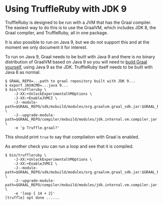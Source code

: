 # Using TruffleRuby with JDK 9

TruffleRuby is designed to be run with a JVM that has the Graal compiler. The
easiest way to do this is to use the GraalVM, which includes JDK 8, the Graal
compiler, and TruffleRuby, all in one package.

It is also possible to run on Java 9, but we do not support this and at the
moment we only document it for interest.

To run on Java 9, Graal needs to be built with Java 9 and there is no binary
distribution of GraalVM based on Java 9 so you will need to
[build Graal yourself](../contributor/building-graal.md), using Java 9 as the
JDK. TruffleRuby itself needs to be built with Java 8 as normal.

```
$ GRAAL_REPO=...path to graal repository built with JDK 9...
$ export JAVACMD=...java 9...
$ bin/truffleruby \
    -J-XX:+UnlockExperimentalVMOptions \
    -J-XX:+EnableJVMCI \
    -J--module-path=$GRAAL_REPO/sdk/mxbuild/modules/org.graalvm.graal_sdk.jar:$GRAAL_REPO/truffle/mxbuild/modules/com.oracle.truffle.truffle_api.jar \
    -J--upgrade-module-path=$GRAAL_REPO/compiler/mxbuild/modules/jdk.internal.vm.compiler.jar \
    -e 'p Truffle.graal?'
```

This should print `true` to say that compilation with Graal is enabled.

As another check you can run a loop and see that it is compiled.

```
$ bin/truffleruby \
    -J-XX:+UnlockExperimentalVMOptions \
    -J-XX:+EnableJVMCI \
    -J--module-path=$GRAAL_REPO/sdk/mxbuild/modules/org.graalvm.graal_sdk.jar:$GRAAL_REPO/truffle/mxbuild/modules/com.oracle.truffle.truffle_api.jar \
    -J--upgrade-module-path=$GRAAL_REPO/compiler/mxbuild/modules/jdk.internal.vm.compiler.jar \
    -e 'loop { 14 + 2}'
[truffle] opt done ......
```
